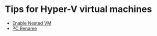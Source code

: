 # Tips for Hyper-V virtual machines
* [Enable Nested VM](../../wiki/Enable-Nested-VM)
* [PC Rename](../../wiki/PC-Rename)